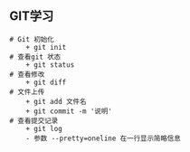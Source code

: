 ## GIT学习
	# Git 初始化
		+ git init 
	# 查看git 状态
 		+ git status
	# 查看修改
		+ git diff 
	# 文件上传
		+ git add 文件名
		+ git commit -m '说明'
	# 查看提交记录
		+ git log 
		- 参数 --pretty=oneline 在一行显示简略信息
	

